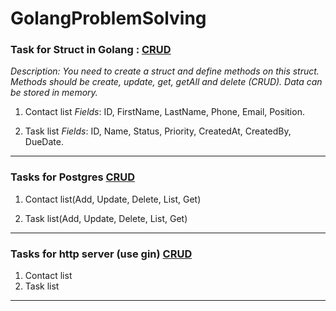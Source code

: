 # GolangProblemSolving
### Task for Struct in Golang : [CRUD](https://github.com/Kodirova/GolangProblemSolving/tree/master/CRUD_STRUCTS) 
*Description: You need to create a struct and define methods on this struct. Methods should be create, update, get, getAll and delete (CRUD). Data can be stored in memory.*

1. Contact list
*Fields*: ID, FirstName, LastName, Phone, Email, Position.

1. Task list
*Fields*: ID, Name, Status, Priority, CreatedAt, CreatedBy, DueDate.
---------------------------------------------------------------------
### Tasks for Postgres [CRUD](https://github.com/Kodirova/GolangProblemSolving/tree/master/TaskPostgres)
1. Contact list(Add, Update, Delete, List, Get)

2. Task list(Add, Update, Delete, List, Get)
---------------------------------------------------------------------
### Tasks for http server (use gin) [CRUD](https://github.com/Kodirova/GolangProblemSolving/tree/master/crudTask)
1. Contact list
2. Task list
---------------------------------------------------------------------

